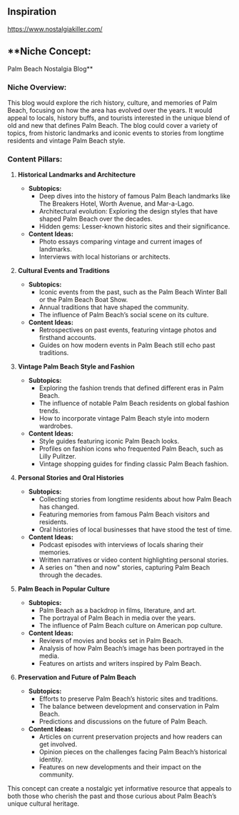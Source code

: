 ## Inspiration
https://www.nostalgiakiller.com/

## **Niche Concept: 
Palm Beach Nostalgia Blog**

### **Niche Overview:**
This blog would explore the rich history, culture, and memories of Palm Beach, focusing on how the area has evolved over the years. It would appeal to locals, history buffs, and tourists interested in the unique blend of old and new that defines Palm Beach. The blog could cover a variety of topics, from historic landmarks and iconic events to stories from longtime residents and vintage Palm Beach style.

### **Content Pillars:**

1. **Historical Landmarks and Architecture**
   - **Subtopics:** 
     - Deep dives into the history of famous Palm Beach landmarks like The Breakers Hotel, Worth Avenue, and Mar-a-Lago.
     - Architectural evolution: Exploring the design styles that have shaped Palm Beach over the decades.
     - Hidden gems: Lesser-known historic sites and their significance.
   - **Content Ideas:** 
     - Photo essays comparing vintage and current images of landmarks.
     - Interviews with local historians or architects.

2. **Cultural Events and Traditions**
   - **Subtopics:** 
     - Iconic events from the past, such as the Palm Beach Winter Ball or the Palm Beach Boat Show.
     - Annual traditions that have shaped the community.
     - The influence of Palm Beach’s social scene on its culture.
   - **Content Ideas:**
     - Retrospectives on past events, featuring vintage photos and firsthand accounts.
     - Guides on how modern events in Palm Beach still echo past traditions.

3. **Vintage Palm Beach Style and Fashion**
   - **Subtopics:** 
     - Exploring the fashion trends that defined different eras in Palm Beach.
     - The influence of notable Palm Beach residents on global fashion trends.
     - How to incorporate vintage Palm Beach style into modern wardrobes.
   - **Content Ideas:** 
     - Style guides featuring iconic Palm Beach looks.
     - Profiles on fashion icons who frequented Palm Beach, such as Lilly Pulitzer.
     - Vintage shopping guides for finding classic Palm Beach fashion.

4. **Personal Stories and Oral Histories**
   - **Subtopics:** 
     - Collecting stories from longtime residents about how Palm Beach has changed.
     - Featuring memories from famous Palm Beach visitors and residents.
     - Oral histories of local businesses that have stood the test of time.
   - **Content Ideas:** 
     - Podcast episodes with interviews of locals sharing their memories.
     - Written narratives or video content highlighting personal stories.
     - A series on "then and now" stories, capturing Palm Beach through the decades.

5. **Palm Beach in Popular Culture**
   - **Subtopics:** 
     - Palm Beach as a backdrop in films, literature, and art.
     - The portrayal of Palm Beach in media over the years.
     - The influence of Palm Beach culture on American pop culture.
   - **Content Ideas:** 
     - Reviews of movies and books set in Palm Beach.
     - Analysis of how Palm Beach’s image has been portrayed in the media.
     - Features on artists and writers inspired by Palm Beach.

6. **Preservation and Future of Palm Beach**
   - **Subtopics:** 
     - Efforts to preserve Palm Beach’s historic sites and traditions.
     - The balance between development and conservation in Palm Beach.
     - Predictions and discussions on the future of Palm Beach.
   - **Content Ideas:** 
     - Articles on current preservation projects and how readers can get involved.
     - Opinion pieces on the challenges facing Palm Beach’s historical identity.
     - Features on new developments and their impact on the community.

This concept can create a nostalgic yet informative resource that appeals to both those who cherish the past and those curious about Palm Beach’s unique cultural heritage.